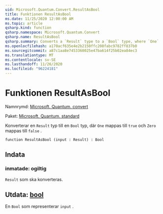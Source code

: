 ```yaml
---
uid: Microsoft.Quantum.Convert.ResultAsBool
title: Funktionen ResultAsBool
ms.date: 11/25/2020 12:00:00 AM
ms.topic: article
qsharp.kind: function
qsharp.namespace: Microsoft.Quantum.Convert
qsharp.name: ResultAsBool
qsharp.summary: Converts a `Result` type to a `Bool` type, where `One` is mapped to `true` and `Zero` is mapped to `false`.
ms.openlocfilehash: a170acf635e4e2b2150ffc208fabc9782ff837b0
ms.sourcegitcommit: a87c1aa8e7453360025e47ba614f25b02ea84ec3
ms.translationtype: MT
ms.contentlocale: sv-SE
ms.lasthandoff: 11/26/2020
ms.locfileid: "96224181"
---
```

# <a name="resultasbool-function"></a>Funktionen ResultAsBool

Namnrymd: [Microsoft. Quantum. convert](xref:Microsoft.Quantum.Convert)

Paket: [Microsoft. Quantum. standard](https://nuget.org/packages/Microsoft.Quantum.Standard)


Konverterar en `Result` typ till en `Bool` typ, där `One` mappas till `true` och `Zero` mappas till `false` .

```qsharp
function ResultAsBool (input : Result) : Bool
```


## <a name="input"></a>Indata

### <a name="input--__invalidresult__"></a>inmatade: __ogiltig <Result>__

`Result` som ska konverteras.



## <a name="output--bool"></a>Utdata: [bool](xref:microsoft.quantum.lang-ref.bool)

En `Bool` som representerar `input` .